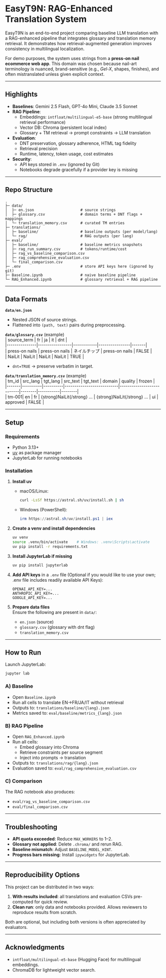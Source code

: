 # EasyT9N: RAG-Enhanced Translation System

EasyT9N is an end-to-end project comparing baseline LLM translation with a RAG-enhanced pipeline that integrates glossary and translation memory retrieval. It demonstrates how retrieval-augmented generation improves consistency in multilingual localization.

For demo purposes, the system uses strings from a **press-on nail ecommerce web app**. This domain was chosen because nail-art terminology is nuanced, brand-sensitive (e.g., *Gel-X*, shapes, finishes), and often mistranslated unless given explicit context.

---

## Highlights
- **Baselines**: Gemini 2.5 Flash, GPT-4o Mini, Claude 3.5 Sonnet  
- **RAG Pipeline**:  
  - Embeddings: `intfloat/multilingual-e5-base` (strong multilingual retrieval performance)  
  - Vector DB: Chroma (persistent local index)  
  - Glossary + TM retrieval → prompt constraints → LLM translation  
- **Evaluation**:  
  - DNT preservation, glossary adherence, HTML tag fidelity  
  - Retrieval precision  
  - Runtime, latency, token usage, cost estimates  
- **Security**:  
  - API keys stored in `.env` (ignored by Git)  
  - Notebooks degrade gracefully if a provider key is missing  

---

## Repo Structure

```
.
├─ data/
│  ├─ en.json                     # source strings
│  ├─ glossary.csv                # domain terms + DNT flags + mappings
│  └─ translation_memory.csv      # curated TM entries
├─ translations/
│  ├─ baseline/                   # baseline outputs (per model/lang)
│  └─ rag/                        # RAG outputs (per lang)
├─ eval/
│  ├─ baseline/                   # baseline metrics snapshots
│  ├─ rag_run_summary.csv         # tokens/runtime/cost
│  ├─ rag_vs_baseline_comparison.csv
│  ├─ rag_comprehensive_evaluation.csv
│  └─ final_comparison.csv
├─ .env                           # store API keys here (ignored by git)
├─ Baseline.ipynb                 # naive baseline pipeline
└─ RAG_Enhanced.ipynb             # glossary retrieval + RAG pipeline
```

---

## Data Formats

**`data/en.json`**  
- Nested JSON of source strings.  
- Flattened into `(path, text)` pairs during preprocessing.  

**`data/glossary.csv`** (example)  
| source_term   | fr               | ja         | it             | dnt   |  
|---------------|-----------------|------------|----------------|-------|  
| press-on nails | press-on nails | ネイルチップ | press-on nails | FALSE |  
| NaiLit        | NaiLit          | NaiLit      | NaiLit         | TRUE  |  

- `dnt=TRUE` → preserve verbatim in target.  

**`data/translation_memory.csv`** (example)  
| tm_id | src_lang | tgt_lang | src_text                  | tgt_text                  | domain | quality   | frozen |  
|-------|----------|----------|---------------------------|---------------------------|--------|-----------|--------|  
| tm-001| en       | fr       | {strong}NaiLit{/strong} … | {strong}NaiLit{/strong} … | ui     | approved  | FALSE  |  

---

## Setup

### Requirements
- Python 3.13+  
- [uv](https://github.com/astral-sh/uv) as package manager  
- JupyterLab for running notebooks  

### Installation

1. **Install uv**  
   - macOS/Linux:  
     ```bash
     curl -LsSf https://astral.sh/uv/install.sh | sh
     ```  
   - Windows (PowerShell):  
     ```powershell
     irm https://astral.sh/uv/install.ps1 | iex
     ```  

2. **Create a venv and install dependencies**  
   ```bash
   uv venv
   source .venv/bin/activate    # Windows: .venv\Scripts\activate
   uv pip install -r requirements.txt
   ```  

3. **Install JupyterLab if missing**  
   ```bash
   uv pip install jupyterlab
   ```  

4. **Add API keys** in a `.env` file (Optional if you would like to use your own; .env file includes readily available API Keys):  
   ```
   OPENAI_API_KEY=...
   ANTHROPIC_API_KEY=...
   GOOGLE_API_KEY=...
   ```  

5. **Prepare data files**  
   Ensure the following are present in `data/`:  
   - `en.json` (source)  
   - `glossary.csv` (glossary with dnt flag)  
   - `translation_memory.csv`  

---

## How to Run

Launch JupyterLab:  
```bash
jupyter lab
```

### A) Baseline
- Open `Baseline.ipynb`  
- Run all cells to translate EN→FR/JA/IT without retrieval  
- Outputs to: `translations/baseline/{lang}.json`  
- Metrics saved to: `eval/baseline/metrics_{lang}.json`  

### B) RAG Pipeline
- Open `RAG_Enhanced.ipynb`  
- Run all cells:  
  - Embed glossary into Chroma  
  - Retrieve constraints per source segment  
  - Inject into prompts → translation  
- Outputs to: `translations/rag/{lang}.json`  
- Evaluation saved to: `eval/rag_comprehensive_evaluation.csv`  

### C) Comparison
The RAG notebook also produces:  
- `eval/rag_vs_baseline_comparison.csv`  
- `eval/final_comparison.csv`  

---

## Troubleshooting

- **API quota exceeded**: Reduce `MAX_WORKERS` to 1–2.  
- **Glossary not applied**: Delete `.chroma/` and rerun RAG.  
- **Baseline mismatch**: Adjust `BASELINE_MODEL_HINT`.  
- **Progress bars missing**: Install `ipywidgets` for JupyterLab.  

---

## Reproducibility Options

This project can be distributed in two ways:  
1. **With results included**: all translations and evaluation CSVs pre-computed for quick review.  
2. **Clean run**: only data and notebooks provided. Allows reviewers to reproduce results from scratch.  

Both are optional, but including both versions is often appreciated by evaluators.  

---

## Acknowledgments
- `intfloat/multilingual-e5-base` (Hugging Face) for multilingual embeddings.  
- ChromaDB for lightweight vector search.  
